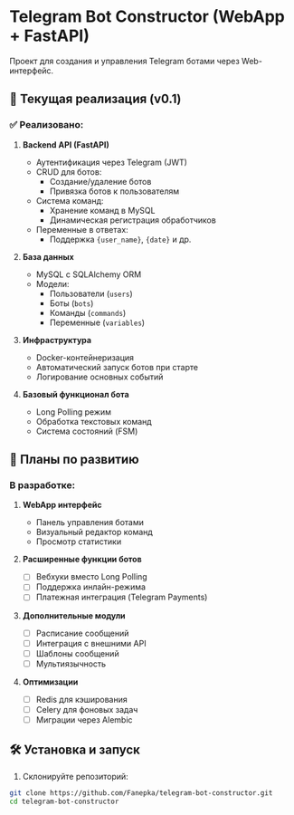 
# Telegram Bot Constructor (WebApp + FastAPI)

Проект для создания и управления Telegram ботами через Web-интерфейс.

## 📌 Текущая реализация (v0.1)

### ✅ Реализовано:
1. **Backend API (FastAPI)**
   - Аутентификация через Telegram (JWT)
   - CRUD для ботов:
     - Создание/удаление ботов
     - Привязка ботов к пользователям
   - Система команд:
     - Хранение команд в MySQL
     - Динамическая регистрация обработчиков
   - Переменные в ответах:
     - Поддержка `{user_name}`, `{date}` и др.

2. **База данных**
   - MySQL с SQLAlchemy ORM
   - Модели:
     - Пользователи (`users`)
     - Боты (`bots`)
     - Команды (`commands`)
     - Переменные (`variables`)

3. **Инфраструктура**
   - Docker-контейнеризация
   - Автоматический запуск ботов при старте
   - Логирование основных событий

4. **Базовый функционал бота**
   - Long Polling режим
   - Обработка текстовых команд
   - Система состояний (FSM)

## 🚧 Планы по развитию

### В разработке:
1. **WebApp интерфейс**
   - Панель управления ботами
   - Визуальный редактор команд
   - Просмотр статистики

2. **Расширенные функции ботов**
   - [ ] Вебхуки вместо Long Polling
   - [ ] Поддержка инлайн-режима
   - [ ] Платежная интеграция (Telegram Payments)

3. **Дополнительные модули**
   - [ ] Расписание сообщений
   - [ ] Интеграция с внешними API
   - [ ] Шаблоны сообщений
   - [ ] Мультиязычность

4. **Оптимизации**
   - [ ] Redis для кэширования
   - [ ] Celery для фоновых задач
   - [ ] Миграции через Alembic

## 🛠 Установка и запуск

1. Склонируйте репозиторий:
```bash
git clone https://github.com/Fanepka/telegram-bot-constructor.git
cd telegram-bot-constructor
```
